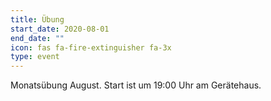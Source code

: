 ```yaml
---
title: Übung
start_date: 2020-08-01
end_date: ""
icon: fas fa-fire-extinguisher fa-3x
type: event
---
```

Monatsübung August. Start ist um 19:00 Uhr am Gerätehaus.
